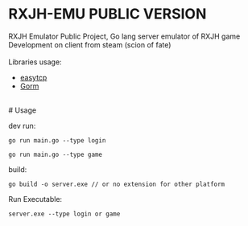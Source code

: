 # RXJH-EMU PUBLIC VERSION
RXJH Emulator Public Project, Go lang server emulator of RXJH game<br />
Development on client from steam (scion of fate)<br />
<br />
Libraries usage:
 - [easytcp](https://github.com/DarthPestilane/easytcp)
 - [Gorm](https://gorm.io/)
 <br />
# Usage

dev run:

```
go run main.go --type login
```

```
go run main.go --type game
```

build:
```
go build -o server.exe // or no extension for other platform
```

Run Executable:

```
server.exe --type login or game
```
